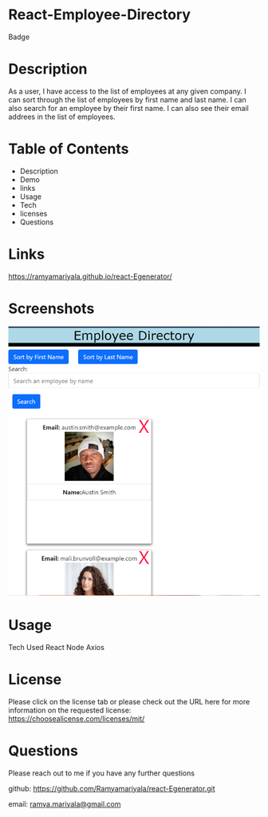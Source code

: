 # React-Employee-Directory
Badge
# Description

As a user, I have access to the list of employees at any given company. I can sort through the list of employees by first name and last name. I can also search for an employee by their first name. I can also see their email addrees in the list of employees.

# Table of Contents

- Description
- Demo
- links
- Usage
- Tech
- licenses
- Questions

# Links
https://ramyamariyala.github.io/react-Egenerator/

# Screenshots 

![Frontpage](employeedirectory\public\frontpage.PNG)

# Usage

Tech Used
React
Node
Axios

# License

Please click on the license tab or please check out the URL here for more information on the requested license: https://choosealicense.com/licenses/mit/

# Questions
Please reach out to me if you have any further questions

github: https://github.com/Ramyamariyala/react-Egenerator.git 

email: ramya.mariyala@gmail.com


